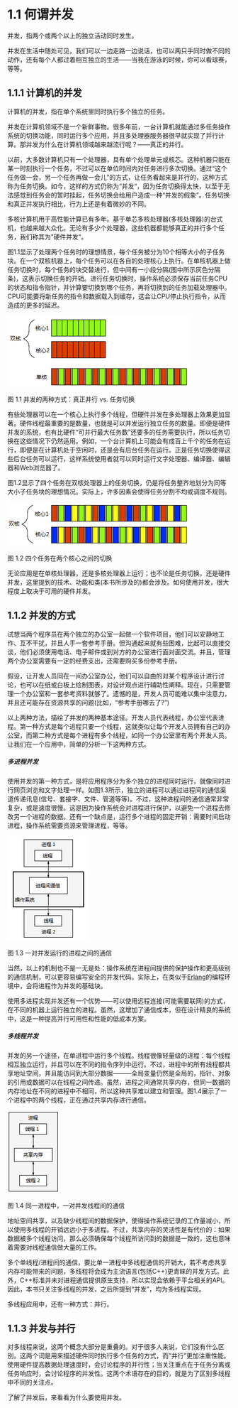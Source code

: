 # 1.1 何谓并发

并发，指两个或两个以上的独立活动同时发生。

并发在生活中随处可见，我们可以一边走路一边说话，也可以两只手同时做不同的动作，还有每个人都过着相互独立的生活——当我在游泳的时候，你可以看球赛，等等。

## 1.1.1 计算机的并发

计算机的并发，指在单个系统里同时执行多个独立的任务。

并发在计算机领域不是一个新鲜事物。很多年前，一台计算机就能通过多任务操作系统的切换功能，同时运行多个应用，并且多处理器服务器很早就实现了并行计算。那并发为什么在计算机领域越来越流行呢？——真正的并行。

以前，大多数计算机只有一个处理器，具有单个处理单元或核芯。这种机器只能在某一时刻执行一个任务，不过可以在单位时间内对任务进行多次切换。通过“这个任务做一会，另一个任务再做一会儿”的方式，让任务看起来是并行的，这种方式称为任务切换。如今，这样的方式仍称为“并发“，因为任务切换得太快，以至于无法感觉到任务会的暂时挂起，任务切换会给用户造成一种“并发的假象”。任务切换和真正并发执行相比，行为上还是有着微妙的不同。

多核计算机用于高性能计算已有多年。基于单芯多核处理器(多核处理器)的台式机，也越来越大众化。无论有多少个处理器，这些机器都能够真正的并行多个任务，我们称其为”硬件并发“。

图1.1显示了处理两个任务时的理想情景，每个任务被分为10个相等大小的子任务块。在一个双核机器上，每个任务可以在各自的处理核心上执行。在单核机器上做任务切换时，每个任务的块交替进行，但中间有一小段分隔(图中所示灰色分隔条)，这表示切换任务的开销。进行任务切换时，操作系统必须保存当前任务CPU的状态和指令指针，并计算要切换到哪个任务，再将切换到的任务加载处理器中。CPU可能要将新任务的指令和数据载入到缓存，这会让CPU停止执行指令，从而造成的更多的延迟。

![](../../images/chapter1/1-1.png)

图 1.1 并发的两种方式：真正并行 vs. 任务切换

有些处理器可以在一个核心上执行多个线程，但硬件并发在多处理器上效果更加显著。硬件线程最重要的是数量，也就是可以并发运行独立任务的数量。即便是硬件并发的系统，也有比硬件“可并行最大任务数”还要多的任务需要执行，所以任务切换在这些情况下仍然适用。例如，一个台计算机上可能会有成百上千个的任务在运行，即便是在计算机处于空闲时，还是会有后台任务在运行。正是任务切换使得这些后台任务可以运行，这样系统使用者就可以同时运行文字处理器、编译器、编辑器和Web浏览器了。

图1.2显示了四个任务在双核处理器上的任务切换，仍是将任务整齐地划分为同等大小子任务块的理想情况。实际上，许多因素会使得任务分割不均或调度不规则。

![](../../images/chapter1/1-2.png)

图 1.2 四个任务在两个核心之间的切换

无论应用是在单核处理器，还是多核处理器上运行；也不论是任务切换，还是硬件并发，这里提到的技术、功能和类(本书所涉及的)都会涉及。如何使用并发，很大程度上取决于可用的硬件并发。

## 1.1.2 并发的方式

试想当两个程序员在两个独立的办公室一起做一个软件项目，他们可以安静地工作、互不干扰，并且人手一套参考手册。但沟通起来就有些困难，比起可以直接交谈，他们必须使用电话、电子邮件或到对方的办公室进行面对面交流。并且，管理两个办公室需要有一定的经费支出，还需要购买多份参考手册。

假设，让开发人员同在一间办公室办公，他们可以自由的对某个程序设计进行讨论，也可以在纸或白板上绘制图表，对设计观点进行辅助性阐释。现在，只需要管理一个办公室和一套参考资料就够了。遗憾的是，开发人员可能难以集中注意力，并且还可能存在资源共享的问题(比如，“参考手册哪去了?”)

以上两种方法，描绘了并发的两种基本途径。开发人员代表线程，办公室代表进程。第一种方式是每个进程只要一个线程，这就类似让每个开发人员拥有自己的办公室，而第二种方式是每个进程有多个线程，如同一个办公室里有两个开发人员。让我们在一个应用中，简单的分析一下这两种方式。

##### 多进程并发

使用并发的第一种方式，是将应用程序分为多个独立的进程同时运行，就像同时进行网页浏览和文字处理一样。如图1.3所示，独立的进程可以通过进程间的通信渠道传递讯息(信号、套接字、文件、管道等等)。不过，这种进程间的通信通常非常复杂，或是速度很慢。这是因为操作系统会对进程进行保护，以避免一个进程去修改另一个进程的数据。还有一个缺点是，运行多个进程的固定开销：需要时间启动进程，操作系统需要资源来管理进程，等等。

![](../../images/chapter1/1-3.png)

图 1.3 一对并发运行的进程之间的通信

当然，以上的机制也不是一无是处：操作系统在进程间提供的保护操作和更高级别的通信机制，可以更容易编写安全的并发代码。实际上，在类似于[Erlang](www.erlang.org)的编程环境中，会将进程作为并发的基础块。

使用多进程实现并发还有一个优势——可以使用远程连接(可能需要联网)的方式，在不同的机器上运行独立的进程。虽然，这增加了通信成本，但在设计精良的系统中，这是一种提高并行可用性和性能的低成本方案。

##### 多线程并发

并发的另一个途径，在单进程中运行多个线程。线程很像轻量级的进程：每个线程相互独立运行，并且可以在不同的指令序列中运行。不过，进程中的所有线程都共享地址空间，并且能访问到大部分数据———全局变量仍然是全局的，指针、对象的引用或数据可以在线程之间传递。虽然，进程之间通常共享内存，但同一数据的内存地址在不同的进程中不相同，所以这种共享难以建立和管理。图1.4展示了一个进程中的两个线程，正在通过共享内存进行通信。

![](../../images/chapter1/1-4.png)

图 1.4 同一进程中，一对并发线程间的通信

地址空间共享，以及缺少线程间的数据保护，使得操作系统记录的工作量减小，所以使用多线程的开销远远小于多进程。不过，共享内存的灵活性是有代价的：如果数据被多个线程访问，那么必须确保每个线程所访问到的数据是一致的，这也意味着需要对线程通信做大量的工作。

多个单线程/进程间的通信，要比单一进程中多线程通信的开销大，若不考虑共享内存可能带来的问题，多线程将会成为主流语言(包括C++)更青睐的并发方式。此外，C++标准并未对进程通信提供原生支持，所以实现会依赖于平台相关的API。因此，本书只关注多线程的并发，之后所提到“并发”，均为多线程实现。

多线程应用中，还有一种方式：并行。

## 1.1.3 并发与并行

对多线程来说，这两个概念大部分是重叠的。对于很多人来说，它们没有什么区别。这两个词是用来描述硬件同时执行多个任务的方式，而“并行”更加注重性能。使用硬件提高数据处理速度时，会讨论程序的并行性；当关注重点在于任务分离或任务响应时，会讨论程序的并发性。这两个术语存在的目的，就是为了区别多线程中不同的关注点。

了解了并发后，来看看为什么要使用并发。